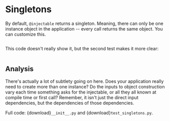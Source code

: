 # Singletons

By default, `@injectable` returns a singleton.
Meaning, there can only be one instance object in the application -- every call returns the same object.
You can customize this.

```{literalinclude} __init__.py
```

This code doesn't really show it, but the second test makes it more clear:

```{literalinclude} test_singletons.py
```

## Analysis

There's actually a lot of subtlety going on here.
Does your application really need to create more than one instance?
Do the inputs to object construction vary each time something asks for the injectable, or all they all known at compile time or first call?
Remember, it isn't just the direct input dependencies, but the dependencies of those dependencies.

Full code: {download}`__init__.py` and {download}`test_singletons.py`.